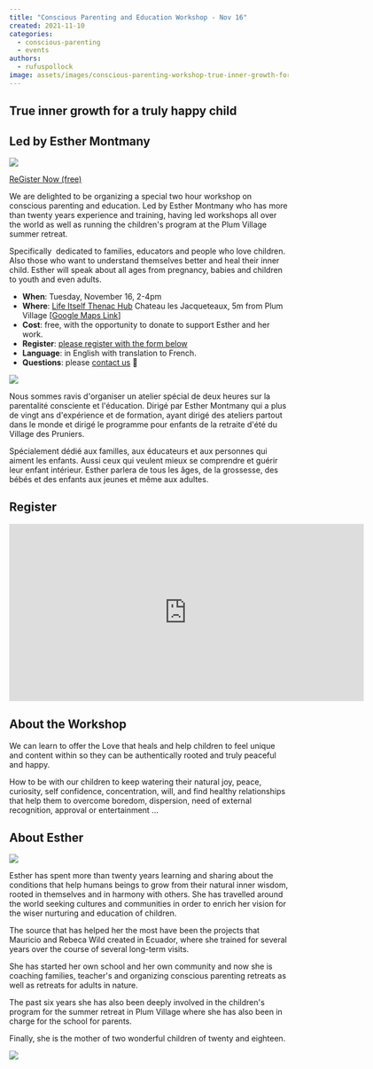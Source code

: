 ```yaml
---
title: "Conscious Parenting and Education Workshop - Nov 16"
created: 2021-11-10
categories: 
  - conscious-parenting
  - events
authors: 
  - rufuspollock
image: assets/images/conscious-parenting-workshop-true-inner-growth-for-a-true-happy-child.jpg
---
```


## True inner growth for a truly happy child

## Led by Esther Montmany

![](assets/images/esther-headshot-trees.jpg)

[ReGister Now (free)](#register)

We are delighted to be organizing a special two hour workshop on conscious parenting and education. Led by Esther Montmany who has more than twenty years experience and training, having led workshops all over the world as well as running the children's program at the Plum Village summer retreat.

Specifically  dedicated to families, educators and people who love children. Also those who want to understand themselves better and heal their inner child. Esther will speak about all ages from pregnancy, babies and children to youth and even adults.

- **When**: Tuesday, November 16, 2-4pm
- **Where**: [Life Itself Thenac Hub](https://lifeitself.org/hubs/farmhouse/) Chateau les Jacqueteaux, 5m from Plum Village \[[Google Maps Link](https://www.google.com/maps/@44.7601662,0.3204624,679m/data=!3m1!1e3)\]
- **Cost**: free, with the opportunity to donate to support Esther and her work.
- **Register**: [please register with the form below](#register)
- **Language**: in English with translation to French.
- **Questions**: please [contact us](https://lifeitself.org/contact/) 🙂

![](assets/images/conscious-parenting-workshop-true-inner-growth-for-a-true-happy-child-1024x733.jpg)

Nous sommes ravis d'organiser un atelier spécial de deux heures sur la parentalité consciente et l'éducation. Dirigé par Esther Montmany qui a plus de vingt ans d'expérience et de formation, ayant dirigé des ateliers partout dans le monde et dirigé le programme pour enfants de la retraite d'été du Village des Pruniers.

Spécialement dédié aux familles, aux éducateurs et aux personnes qui aiment les enfants. Aussi ceux qui veulent mieux se comprendre et guérir leur enfant intérieur. Esther parlera de tous les âges, de la grossesse, des bébés et des enfants aux jeunes et même aux adultes.

## Register

<iframe src="https://docs.google.com/forms/d/e/1FAIpQLSdclY500FujuzrNCUUiVhZpAe0ekULNPxJFyvUmvf4lxgOWlw/viewform?embedded=true" width="640" height="320" frameborder="0" marginheight="0" marginwidth="0">Loading…</iframe>

## About the Workshop

We can learn to offer the Love that heals and help children to feel unique and content within so they can be authentically rooted and truly peaceful and happy. 

How to be with our children to keep watering their natural joy, peace, curiosity, self confidence, concentration, will, and find healthy relationships that help them to overcome boredom, dispersion, need of external recognition, approval or entertainment ... 

## About Esther

![](assets/images/esther-headshot-trees.jpg)

Esther has spent more than twenty years learning and sharing about the conditions that help humans beings to grow from their natural inner wisdom, rooted in themselves and in harmony with others. She has travelled around the world seeking cultures and communities in order to enrich her vision for the wiser nurturing and education of children.

The source that has helped her the most have been the projects that Mauricio and Rebeca Wild created in Ecuador, where she trained for several years over the course of several long-term visits.

She has started her own school and her own community and now she is coaching families, teacher's and organizing conscious parenting retreats as well as retreats for adults in nature.

The past six years she has also been deeply involved in the children's program for the summer retreat in Plum Village where she has also been in charge for the school for parents.

Finally, she is the mother of two wonderful children of twenty and eighteen.

![](assets/images/happy-families-will-change-the-world-1024x768.jpg)

